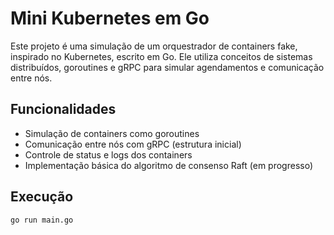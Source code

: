 # Mini Kubernetes em Go

Este projeto é uma simulação de um orquestrador de containers fake, inspirado no Kubernetes, escrito em Go. Ele utiliza conceitos de sistemas distribuídos, goroutines e gRPC para simular agendamentos e comunicação entre nós.

## Funcionalidades

- Simulação de containers como goroutines
- Comunicação entre nós com gRPC (estrutura inicial)
- Controle de status e logs dos containers
- Implementação básica do algoritmo de consenso Raft (em progresso)

## Execução

```bash
go run main.go

